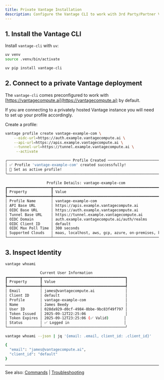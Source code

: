 ```yaml
---
title: Private Vantage Installation
description: Configure the Vantage CLI to work with 3rd Party/Partner Vantage Installations
---
```


## 1. Install the Vantage CLI

Install `vantage-cli` with `uv`:

```bash
uv venv
source .venv/bin/activate

uv pip install vantage-cli
```

## 2. Connect to a private Vantage deployment
The `vantage-cli` comes preconfigured to work with [https://vantagecompute.ai](https://vantagecompute.ai) by default.

If you are connecting to a privately hosted Vantage instance you will need to set up your profile accordingly.

Create a profile:

```bash
vantage profile create vantage-example-com \
    --oidc-url=https://auth.example.vantagecompute.ai \
    --api-url=https://apis.example.vantagecompute.ai \
    --tunnel-url=https://tunnel.example.vantagecompute.ai \
     --activate
```

```bash
╭───────────────────────────── Profile Created ───────────────────────────╮
│ ✅ Profile 'vantage-example-com' created successfully!                  │
│ 🎯 Set as active profile!                                               │
╰─────────────────────────────────────────────────────────────────────────╯

                   Profile Details: vantage-example-com                   
┏━━━━━━━━━━━━━━━━━━━━┳━━━━━━━━━━━━━━━━━━━━━━━━━━━━━━━━━━━━━━━━━━━━━━━━━━━━┓
┃ Property           ┃ Value                                              ┃
┡━━━━━━━━━━━━━━━━━━━━╇━━━━━━━━━━━━━━━━━━━━━━━━━━━━━━━━━━━━━━━━━━━━━━━━━━━━┩
│ Profile Name       │ vantage-example-com                                │
│ API Base URL       │ https://apis.example.vantagecompute.ai             │
│ OIDC Base URL      │ https://auth.example.vantagecompute.ai             │
│ Tunnel Base URL    │ https://tunnel.example.vantagecompute.ai           │
│ OIDC Domain        │ auth.example.vantagecompute.ai/auth/realms         │
│ OIDC Client ID     │ default                                            │
│ OIDC Max Poll Time │ 300 seconds                                        │
│ Supported Clouds   │ maas, localhost, aws, gcp, azure, on-premises, k8s │
└────────────────────┴────────────────────────────────────────────────────┘
```

## 3. Inspect Identity

```bash
vantage whoami
```

```bash
                Current User Information                
┏━━━━━━━━━━━━━━━┳━━━━━━━━━━━━━━━━━━━━━━━━━━━━━━━━━━━━━━┓
┃ Property      ┃ Value                                ┃
┡━━━━━━━━━━━━━━━╇━━━━━━━━━━━━━━━━━━━━━━━━━━━━━━━━━━━━━━┩
│ Email         │ james@vantagecompute.ai              │
│ Client ID     │ default                              │
│ Profile       │ vantage-example-com                  │
│ Name          │ James Beedy                          │
│ User ID       │ 028da929-d0cf-4984-8bbe-9bc83f49f797 │
│ Token Issued  │ 2025-09-12T22:25:06                  │
│ Token Expires │ 2025-09-12T23:25:06 (✅ Valid)       │
│ Status        │ ✅ Logged in                         │
└───────────────┴──────────────────────────────────────┘
```

```bash
vantage whoami --json | jq '{email: .email, client_id: .client_id}'
```

```bash
{
  "email": "james@vantagecompute.ai",
  "client_id": "default"
}
```

---
See also: [Commands](/cli/commands) | [Troubleshooting](/cli/troubleshooting)
